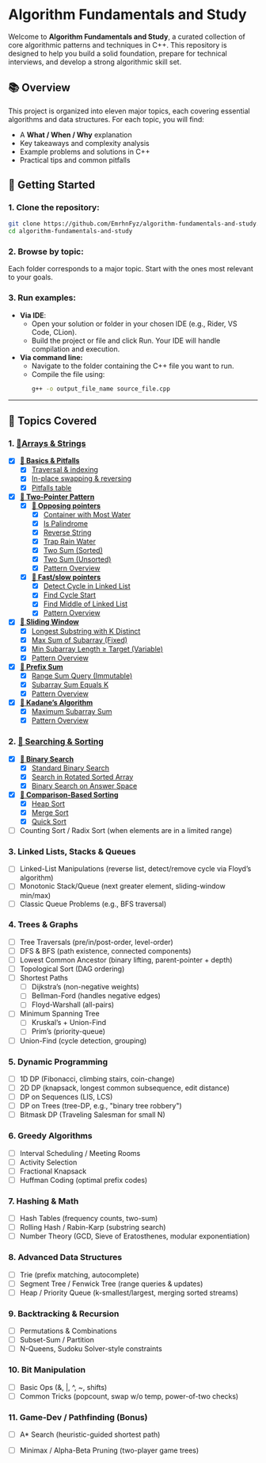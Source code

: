 ﻿# Algorithm Fundamentals and Study

Welcome to **Algorithm Fundamentals and Study**, a curated collection of core algorithmic patterns and techniques in C++. This repository is designed to help you build a solid foundation, prepare for technical interviews, and develop a strong algorithmic skill set.

## 📚 Overview

This project is organized into eleven major topics, each covering essential algorithms and data structures. For each topic, you will find:

- A **What / When / Why** explanation
- Key takeaways and complexity analysis
- Example problems and solutions in C++
- Practical tips and common pitfalls

## 🚀 Getting Started

### 1. **Clone the repository**:
   ```bash
   git clone https://github.com/EmrhnFyz/algorithm-fundamentals-and-study.git
   cd algorithm-fundamentals-and-study
   ```
### 2. **Browse by topic**:
Each folder corresponds to a major topic. Start with the ones most relevant to your goals.
### 3. **Run examples**:
- **Via IDE**:
  - Open your solution or folder in your chosen IDE (e.g., Rider, VS Code, CLion).
  - Build the project or file and click Run. Your IDE will handle compilation and execution.
- **Via command line:**
  - Navigate to the folder containing the C++ file you want to run.
  - Compile the file using:
    ```bash
    g++ -o output_file_name source_file.cpp
    ```
---

## 📂 Topics Covered

### 1. [**📁Arrays & Strings**](arrays_strings)
    
   - [X] [**📁 Basics & Pitfalls**](arrays_strings/basics)
     - [X] [Traversal & indexing](arrays_strings/basics/traversal_indexing.cpp)
     - [X] [In-place swapping & reversing](arrays_strings/basics/reverse_swap.cpp)
     - [X] [Pitfalls table](arrays_strings/basics/pitfall_table.md)
   - [X] [**📁 Two-Pointer Pattern**](arrays_strings/two_pointers)
     - [X] [**📁 Opposing pointers**](arrays_strings/two_pointers/opposing_pointers)
        - [X] [Container with Most Water](arrays_strings/two_pointers/opposing_pointers/container_with_most_water.cpp)
        - [X] [Is Palindrome](arrays_strings/two_pointers/opposing_pointers/is_palindrome.cpp)
        - [X] [Reverse String](arrays_strings/two_pointers/opposing_pointers/trap_rain_water.cpp)
        - [X] [Trap Rain Water](arrays_strings/two_pointers/opposing_pointers/trap_rain_water.cpp)
        - [X] [Two Sum (Sorted)](arrays_strings/two_pointers/opposing_pointers/two_sum_sorted.cpp)
        - [X] [Two Sum (Unsorted)](arrays_strings/two_pointers/opposing_pointers/two_sum_unsorted.cpp)
        - [X] [Pattern Overview](arrays_strings/two_pointers/opposing_pointers/README.md)
      - [X] [**📁 Fast/slow pointers**](arrays_strings/two_pointers/fast_slow_pointers)
        - [X] [Detect Cycle in Linked List](arrays_strings/two_pointers/fast_slow_pointers/detect_cycle_in_linked_list.cpp)
        - [X] [Find Cycle Start](arrays_strings/two_pointers/fast_slow_pointers/find_cycle_start.cpp)
        - [X] [Find Middle of Linked List](arrays_strings/two_pointers/fast_slow_pointers/find_middle_of_linked_list.cpp)
        - [X] [Pattern Overview](arrays_strings/two_pointers/fast_slow_pointers/README.md)   
   - [X] [**📁 Sliding Window**](arrays_strings/sliding_window)
     - [X] [Longest Substring with K Distinct](arrays_strings/sliding_window/longest_substring_with_k_distinct.cpp)
     - [X] [Max Sum of Subarray (Fixed)](arrays_strings/sliding_window/max_sum_of_subarray_fixed.cpp)
     - [X] [Min Subarray Length ≥ Target (Variable)](arrays_strings/sliding_window/min_subarray_length_greater_or__equal_than_target.cpp)
     - [X] [Pattern Overview](arrays_strings/sliding_window/README.md)
   - [X] [**📁 Prefix Sum**](arrays_strings/prefix_sum)
     - [X] [Range Sum Query (Immutable)](arrays_strings/prefix_sum/range_sum_query_immutable.cpp)
     - [X] [Subarray Sum Equals K](arrays_strings/prefix_sum/subarray_sum_equals_k.cpp)
     - [X] [Pattern Overview](arrays_strings/prefix_sum/README.md)
   - [X] [**📁 Kadane’s Algorithm**](arrays_strings/kadane_algorithm)
     - [X] [Maximum Subarray Sum](arrays_strings/kadane_algorithm/maximum_subarray_sum.cpp)
     - [X] [Pattern Overview](arrays_strings/kadane_algorithm/README.md) 

### 2. [**📁 Searching & Sorting**](searching_sorting)
   - [X] [**📁 Binary Search**](searching_sorting/binary_search)
     - [X] [Standard Binary Search](searching_sorting/binary_search/standard_binary_search.cpp)
     - [X] [Search in Rotated Sorted Array](searching_sorting/binary_search/search_in_rotated_sorted_array.cpp)
     - [X] [Binary Search on Answer Space](searching_sorting/binary_search/binary_search_on_answer_space.cpp)
   - [X] [**📁 Comparison-Based Sorting**](searching_sorting/comparison_based_sorting)
     - [X] [Heap Sort](searching_sorting/comparison_based_sorting/heap_sort.cpp)
     - [X] [Merge Sort](searching_sorting/comparison_based_sorting/merge_sort.cpp)
     - [X] [Quick Sort](searching_sorting/comparison_based_sorting/quick_sort.cpp)
   - [ ] Counting Sort / Radix Sort (when elements are in a limited range)

### 3. **Linked Lists, Stacks & Queues**
   - [ ] Linked-List Manipulations (reverse list, detect/remove cycle via Floyd’s algorithm)
   - [ ] Monotonic Stack/Queue (next greater element, sliding-window min/max)
   - [ ] Classic Queue Problems (e.g., BFS traversal)

### 4. **Trees & Graphs**
   - [ ] Tree Traversals (pre/in/post-order, level-order)
   - [ ] DFS & BFS (path existence, connected components)
   - [ ] Lowest Common Ancestor (binary lifting, parent-pointer + depth)
   - [ ] Topological Sort (DAG ordering)
   - [ ] Shortest Paths
      - [ ] Dijkstra’s (non-negative weights)
      - [ ] Bellman-Ford (handles negative edges)
      - [ ] Floyd-Warshall (all-pairs)
   - [ ] Minimum Spanning Tree
      - [ ] Kruskal’s + Union-Find
      - [ ] Prim’s (priority-queue)
   - [ ] Union-Find (cycle detection, grouping)

### 5. **Dynamic Programming**
   - [ ] 1D DP (Fibonacci, climbing stairs, coin-change)
   - [ ] 2D DP (knapsack, longest common subsequence, edit distance)
   - [ ] DP on Sequences (LIS, LCS)
   - [ ] DP on Trees (tree-DP, e.g., "binary tree robbery")
   - [ ] Bitmask DP (Traveling Salesman for small N)

### 6. **Greedy Algorithms**
   - [ ] Interval Scheduling / Meeting Rooms
   - [ ] Activity Selection
   - [ ] Fractional Knapsack
   - [ ] Huffman Coding (optimal prefix codes)

### 7. **Hashing & Math**
   - [ ] Hash Tables (frequency counts, two-sum)
   - [ ] Rolling Hash / Rabin-Karp (substring search)
   - [ ] Number Theory (GCD, Sieve of Eratosthenes, modular exponentiation)

### 8. **Advanced Data Structures**
   - [ ] Trie (prefix matching, autocomplete)
   - [ ] Segment Tree / Fenwick Tree (range queries & updates)
   - [ ] Heap / Priority Queue (k-smallest/largest, merging sorted streams)

### 9. **Backtracking & Recursion**
   - [ ] Permutations & Combinations
   - [ ] Subset-Sum / Partition
   - [ ] N-Queens, Sudoku Solver-style constraints

### 10. **Bit Manipulation**
   - [ ] Basic Ops (&, |, ^, \~, shifts)
   - [ ] Common Tricks (popcount, swap w/o temp, power-of-two checks)

### 11. **Game-Dev / Pathfinding (Bonus)**
   - [ ] A\* Search (heuristic-guided shortest path)
   - [ ] Minimax / Alpha-Beta Pruning (two-player game trees)

